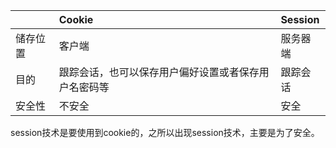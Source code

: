   


|  | Cookie | Session |
| :--- | :--- | :--- |
| 储存位置 | 客户端 | 服务器端 |
| 目的 | 跟踪会话，也可以保存用户偏好设置或者保存用户名密码等 | 跟踪会话 |
| 安全性 | 不安全 | 安全 |

session技术是要使用到cookie的，之所以出现session技术，主要是为了安全。

